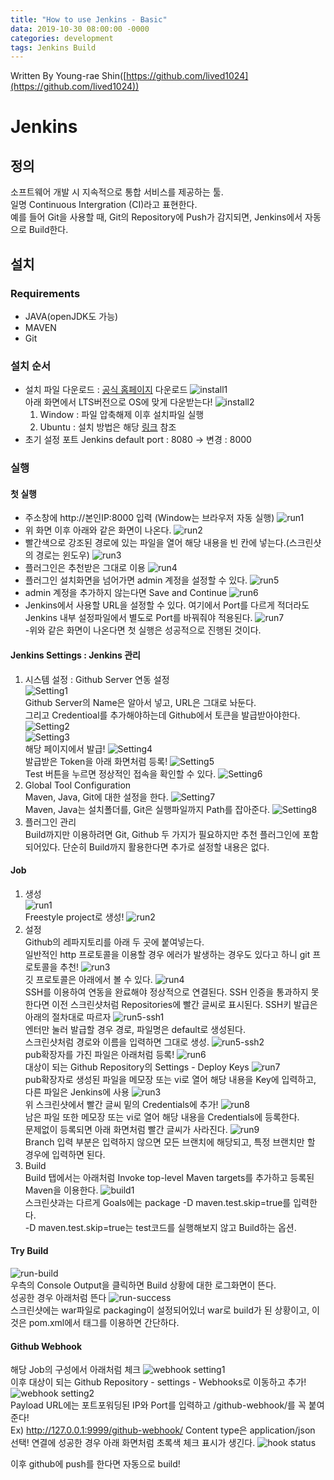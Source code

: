 ```yaml
---
title: "How to use Jenkins - Basic"
data: 2019-10-30 08:00:00 -0000
categories: development 
tags: Jenkins Build
---
```


Written By Young-rae Shin([https://github.com/lived1024](https://github.com/lived1024))  

# Jenkins  
## 정의  
소프트웨어 개발 시 지속적으로 통합 서비스를 제공하는 툴.  
일명 Continuous Intergration (CI)라고 표현한다.  
예를 들어 Git을 사용할 때, Git의 Repository에 Push가 감지되면, Jenkins에서 자동으로 Build한다.  

## 설치
### Requirements  
- JAVA(openJDK도 가능)
- MAVEN
- Git  
### 설치 순서
- 설치 파일 다운로드 : [공식 홈페이지](https://jenkins.io/) 다운로드
    ![install1](https://user-images.githubusercontent.com/41990925/67818875-3e8f7a80-faf6-11e9-9d6c-ac4d33fbd1d8.png)    
    아래 화면에서 LTS버전으로 OS에 맞게 다운받는다!
    ![install2](https://user-images.githubusercontent.com/41990925/67818877-418a6b00-faf6-11e9-9997-1c225155714f.png)  
    1. Window : 파일 압축해제 이후 설치파일 실행  
    2. Ubuntu : 설치 방법은 해당 [링크](https://fun25.co.kr/blog/jenkins-ubuntu-16-04-install/) 참조  
- 초기 설정 포트
    Jenkins default port : 8080 -> 변경 : 8000  
    
### 실행  
#### 첫 실행
- 주소창에 http://본인IP:8000 입력 (Window는 브라우저 자동 실행)
    ![run1](https://user-images.githubusercontent.com/41990925/67833073-ee7cdc00-fb26-11e9-98ef-59d469dec6cb.png)  
- 위 화면 이후 아래와 같은 화면이 나온다.
    ![run2](https://user-images.githubusercontent.com/41990925/67833072-ee7cdc00-fb26-11e9-9ee7-b9ee97fbd8b6.png)  
- 빨간색으로 강조된 경로에 있는 파일을 열어 해당 내용을 빈 칸에 넣는다.(스크린샷의 경로는 윈도우)
    ![run3](https://user-images.githubusercontent.com/41990925/67833447-f9843c00-fb27-11e9-96d9-1078c30fa5a4.png)  
- 플러그인은 추천받은 그대로 이용
    ![run4](https://user-images.githubusercontent.com/41990925/67833444-f9843c00-fb27-11e9-848f-fd9688f54aef.png)  
- 플러그인 설치화면을 넘어가면 admin 계정을 설정할 수 있다.
    ![run5](https://user-images.githubusercontent.com/41990925/67833442-f9843c00-fb27-11e9-87b7-92b7edb302af.png)  
- admin 계정을 추가하지 않는다면 Save and Continue
    ![run6](https://user-images.githubusercontent.com/41990925/67833440-f8eba580-fb27-11e9-8b5d-dfe4d4b7810b.png)  
- Jenkins에서 사용할 URL을 설정할 수 있다. 여기에서 Port를 다르게 적더라도 Jenkins 내부 설정파일에서 별도로 Port를 바꿔줘야 적용된다.
    ![run7](https://user-images.githubusercontent.com/41990925/67833438-f8eba580-fb27-11e9-935c-3c643704ace1.png)  
-위와 같은 화면이 나온다면 첫 실행은 성공적으로 진행된 것이다.  
#### Jenkins Settings : Jenkins 관리
1. 시스템 설정 : Github Server 연동 설정  
    ![Setting1](https://user-images.githubusercontent.com/41990925/67833946-66e49c80-fb29-11e9-8a2d-56d0e634e8d7.png)  
    Github Server의 Name은 알아서 넣고, URL은 그대로 놔둔다.  
    그리고 Credentioal를 추가해야하는데 Github에서 토큰을 발급받아야한다.
    ![Setting2](https://user-images.githubusercontent.com/41990925/67833945-66e49c80-fb29-11e9-9238-d55ab421ff53.png)  
    ![Setting3](https://user-images.githubusercontent.com/41990925/67834191-1c175480-fb2a-11e9-9715-b88049a8dec4.png)  
    해당 페이지에서 발급!
    ![Setting4](https://user-images.githubusercontent.com/41990925/67834190-1c175480-fb2a-11e9-886a-7cf265ce36ef.png)  
    발급받은 Token을 아래 화면처럼 등록!
    ![Setting5](https://user-images.githubusercontent.com/41990925/67834187-1c175480-fb2a-11e9-8070-cd7d01813cea.png)  
    Test 버튼을 누르면 정상적인 접속을 확인할 수 있다.
    ![Setting6](https://user-images.githubusercontent.com/41990925/67834185-1b7ebe00-fb2a-11e9-9de9-20dc49fece66.png)  
2. Global Tool Configuration  
    Maven, Java, Git에 대한 설정을 한다.
    ![Setting7](https://user-images.githubusercontent.com/41990925/67834403-a9f33f80-fb2a-11e9-9e0a-e46511250cc7.png)  
    Maven, Java는 설치폴더를, Git은 실행파일까지 Path를 잡아준다.
    ![Setting8](https://user-images.githubusercontent.com/41990925/67834405-ac559980-fb2a-11e9-8881-452ee90c8d04.png)  
3. 플러그인 관리  
    Build까지만 이용하려면 Git, Github 두 가지가 필요하지만 추천 플러그인에 포함되어있다.
    단순히 Build까지 활용한다면 추가로 설정할 내용은 없다.  
#### Job
1. 생성  
    ![run1](https://user-images.githubusercontent.com/41990925/67834758-9399b380-fb2b-11e9-9363-0c1ba0f37ca7.png)  
    Freestyle project로 생성!
    ![run2](https://user-images.githubusercontent.com/41990925/67834757-93011d00-fb2b-11e9-9b69-1454ac9aaa48.png)  
2. 설정  
    Github의 레파지토리를 아래 두 곳에 붙여넣는다.  
    일반적인 http 프로토콜을 이용할 경우 에러가 발생하는 경우도 있다고 하니 git 프로토콜을 추천!
    ![run3](https://user-images.githubusercontent.com/41990925/67835041-4f5ae300-fb2c-11e9-9587-fe5b9f783101.png)  
    깃 프로토콜은 아래에서 볼 수 있다.
    ![run4](https://user-images.githubusercontent.com/41990925/67835040-4f5ae300-fb2c-11e9-9ae1-ff48bf3c779d.png)  
    SSH를 이용하여 연동을 완료해야 정상적으로 연결된다.
    SSH 인증을 통과하지 못한다면 이전 스크린샷처럼 Repositories에 빨간 글씨로 표시된다.
    SSH키 발급은 아래의 절차대로 따르자
    ![run5-ssh1](https://user-images.githubusercontent.com/41990925/67834756-93011d00-fb2b-11e9-835f-6fb3ced7b27b.png)  
    엔터만 눌러 발급할 경우 경로, 파일명은 default로 생성된다.  
    스크린샷처럼 경로와 이름을 입력하면 그대로 생성.
    ![run5-ssh2](https://user-images.githubusercontent.com/41990925/67834755-93011d00-fb2b-11e9-92f8-99679922a623.png)  
    pub확장자를 가진 파일은 아래처럼 등록!
    ![run6](https://user-images.githubusercontent.com/41990925/67835384-2c7cfe80-fb2d-11e9-8705-31fdfebb5253.png)  
    대상이 되는 Github Repository의 Settings - Deploy Keys
    ![run7](https://user-images.githubusercontent.com/41990925/67835393-3141b280-fb2d-11e9-8e9e-ec6958e4c0dd.png)  
    pub확장자로 생성된 파일을 메모장 또는 vi로 열어 해당 내용을 Key에 입력하고, 다른 파일은 Jenkins에 사용
    ![run3](https://user-images.githubusercontent.com/41990925/67835041-4f5ae300-fb2c-11e9-9587-fe5b9f783101.png)  
    위 스크린샷에서 빨간 글씨 밑의 Credentials에 추가!
    ![run8](https://user-images.githubusercontent.com/41990925/67835588-b5943580-fb2d-11e9-8f00-a7a9b1cd3aa0.png)  
    남은 파일 또한 메모장 또는 vi로 열어 해당 내용을 Credentials에 등록한다.  
    문제없이 등록되면 아래 화면처럼 빨간 글씨가 사라진다.
    ![run9](https://user-images.githubusercontent.com/41990925/67835586-b5943580-fb2d-11e9-948e-075863eec31c.png)  
    Branch 입력 부분은 입력하지 않으면 모든 브랜치에 해당되고, 특정 브랜치만 할 경우에 입력하면 된다.
3. Build  
    Build 탭에서는 아래처럼 Invoke top-level Maven targets를 추가하고 등록된 Maven을 이용한다.
    ![build1](https://user-images.githubusercontent.com/41990925/67835828-584cb400-fb2e-11e9-832a-9fab1d8ad06f.png)  
    스크린샷과는 다르게 Goals에는 package -D maven.test.skip=true를 입력한다.  
    -D maven.test.skip=true는 test코드를 실행해보지 않고 Build하는 옵션.
#### Try Build
![run-build](https://user-images.githubusercontent.com/41990925/67836296-95657600-fb2f-11e9-9e90-a1d5db9b262e.png)  
우측의 Console Output을 클릭하면 Build 상황에 대한 로그화면이 뜬다.  
성공한 경우 아래처럼 뜬다
![run-success](https://user-images.githubusercontent.com/41990925/67836311-9e564780-fb2f-11e9-80a8-492b42c65a46.png)  
스크린샷에는 war파일로 packaging이 설정되어있너 war로 build가 된 상황이고, 이것은 pom.xml에서 <packaging>태그를 이용하면 간단하다.
#### Github Webhook
해당 Job의 구성에서 아래처럼 체크
![webhook setting1](https://user-images.githubusercontent.com/41990925/67837053-8384d280-fb31-11e9-9ff1-ba8395aee451.png)  
이후 대상이 되는 Github Repository - settings - Webhooks로 이동하고 추가!
![webhook setting2](https://user-images.githubusercontent.com/41990925/67837371-3bb27b00-fb32-11e9-87ae-5e83ca2165c2.png)  
Payload URL에는 포트포워딩된 IP와 Port를 입력하고 /github-webhook/를 꼭 붙여준다!  
Ex) http://127.0.0.1:9999/github-webhook/
Content type은 application/json 선택!
연결에 성공한 경우 아래 화면처럼 초록색 체크 표시가 생긴다.
![hook status](https://user-images.githubusercontent.com/41990925/67837721-0a867a80-fb33-11e9-8c80-6adeb950f086.png)  
  
이후 github에 push를 한다면 자동으로 build!

